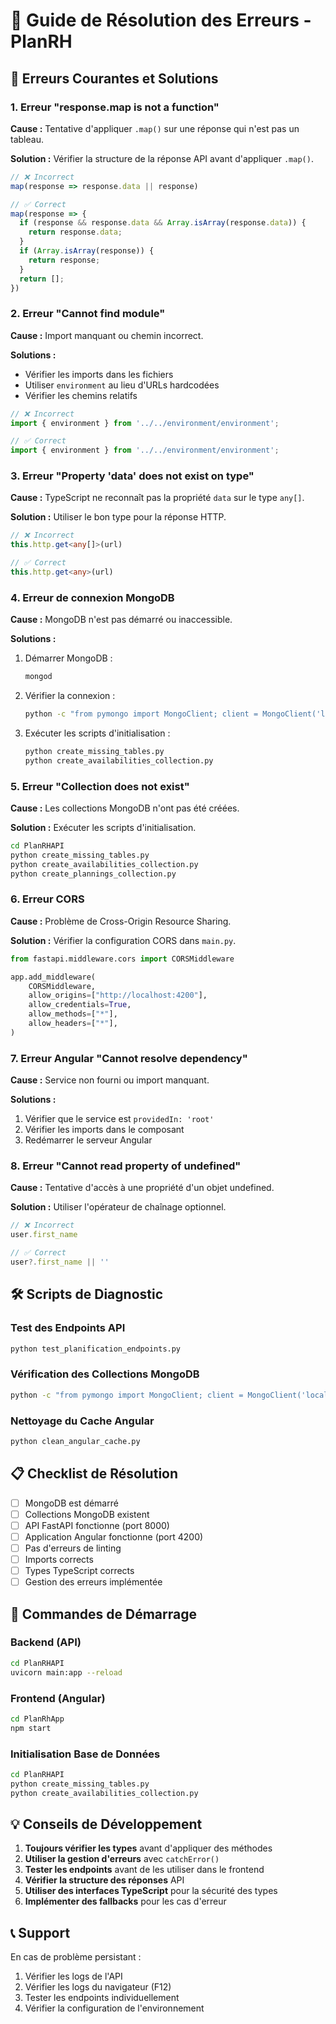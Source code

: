 # 🔧 Guide de Résolution des Erreurs - PlanRH

## 🚨 Erreurs Courantes et Solutions

### 1. **Erreur "response.map is not a function"**

**Cause :** Tentative d'appliquer `.map()` sur une réponse qui n'est pas un tableau.

**Solution :** Vérifier la structure de la réponse API avant d'appliquer `.map()`.

```typescript
// ❌ Incorrect
map(response => response.data || response)

// ✅ Correct
map(response => {
  if (response && response.data && Array.isArray(response.data)) {
    return response.data;
  }
  if (Array.isArray(response)) {
    return response;
  }
  return [];
})
```

### 2. **Erreur "Cannot find module"**

**Cause :** Import manquant ou chemin incorrect.

**Solutions :**
- Vérifier les imports dans les fichiers
- Utiliser `environment` au lieu d'URLs hardcodées
- Vérifier les chemins relatifs

```typescript
// ❌ Incorrect
import { environment } from '../../environment/environment';

// ✅ Correct
import { environment } from '../../environment/environment';
```

### 3. **Erreur "Property 'data' does not exist on type"**

**Cause :** TypeScript ne reconnaît pas la propriété `data` sur le type `any[]`.

**Solution :** Utiliser le bon type pour la réponse HTTP.

```typescript
// ❌ Incorrect
this.http.get<any[]>(url)

// ✅ Correct
this.http.get<any>(url)
```

### 4. **Erreur de connexion MongoDB**

**Cause :** MongoDB n'est pas démarré ou inaccessible.

**Solutions :**
1. Démarrer MongoDB :
   ```bash
   mongod
   ```

2. Vérifier la connexion :
   ```bash
   python -c "from pymongo import MongoClient; client = MongoClient('localhost', 27017); print('Connexion OK')"
   ```

3. Exécuter les scripts d'initialisation :
   ```bash
   python create_missing_tables.py
   python create_availabilities_collection.py
   ```

### 5. **Erreur "Collection does not exist"**

**Cause :** Les collections MongoDB n'ont pas été créées.

**Solution :** Exécuter les scripts d'initialisation.

```bash
cd PlanRHAPI
python create_missing_tables.py
python create_availabilities_collection.py
python create_plannings_collection.py
```

### 6. **Erreur CORS**

**Cause :** Problème de Cross-Origin Resource Sharing.

**Solution :** Vérifier la configuration CORS dans `main.py`.

```python
from fastapi.middleware.cors import CORSMiddleware

app.add_middleware(
    CORSMiddleware,
    allow_origins=["http://localhost:4200"],
    allow_credentials=True,
    allow_methods=["*"],
    allow_headers=["*"],
)
```

### 7. **Erreur Angular "Cannot resolve dependency"**

**Cause :** Service non fourni ou import manquant.

**Solutions :**
1. Vérifier que le service est `providedIn: 'root'`
2. Vérifier les imports dans le composant
3. Redémarrer le serveur Angular

### 8. **Erreur "Cannot read property of undefined"**

**Cause :** Tentative d'accès à une propriété d'un objet undefined.

**Solution :** Utiliser l'opérateur de chaînage optionnel.

```typescript
// ❌ Incorrect
user.first_name

// ✅ Correct
user?.first_name || ''
```

## 🛠️ Scripts de Diagnostic

### Test des Endpoints API
```bash
python test_planification_endpoints.py
```

### Vérification des Collections MongoDB
```bash
python -c "from pymongo import MongoClient; client = MongoClient('localhost', 27017); db = client['planRhIA']; print('Collections:', db.list_collection_names())"
```

### Nettoyage du Cache Angular
```bash
python clean_angular_cache.py
```

## 📋 Checklist de Résolution

- [ ] MongoDB est démarré
- [ ] Collections MongoDB existent
- [ ] API FastAPI fonctionne (port 8000)
- [ ] Application Angular fonctionne (port 4200)
- [ ] Pas d'erreurs de linting
- [ ] Imports corrects
- [ ] Types TypeScript corrects
- [ ] Gestion des erreurs implémentée

## 🚀 Commandes de Démarrage

### Backend (API)
```bash
cd PlanRHAPI
uvicorn main:app --reload
```

### Frontend (Angular)
```bash
cd PlanRhApp
npm start
```

### Initialisation Base de Données
```bash
cd PlanRHAPI
python create_missing_tables.py
python create_availabilities_collection.py
```

## 💡 Conseils de Développement

1. **Toujours vérifier les types** avant d'appliquer des méthodes
2. **Utiliser la gestion d'erreurs** avec `catchError()`
3. **Tester les endpoints** avant de les utiliser dans le frontend
4. **Vérifier la structure des réponses** API
5. **Utiliser des interfaces TypeScript** pour la sécurité des types
6. **Implémenter des fallbacks** pour les cas d'erreur

## 📞 Support

En cas de problème persistant :
1. Vérifier les logs de l'API
2. Vérifier les logs du navigateur (F12)
3. Tester les endpoints individuellement
4. Vérifier la configuration de l'environnement






